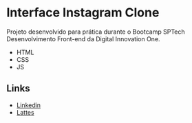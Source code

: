 # Interface Instagram Clone
Projeto desenvolvido para prática durante o Bootcamp SPTech Desenvolvimento Front-end da Digital Innovation One.

* HTML
* CSS
* JS

## Links
* [Linkedin](https://www.linkedin.com/in/paulhenriquev/)
* [Lattes](http://lattes.cnpq.br/1994196517067630)
